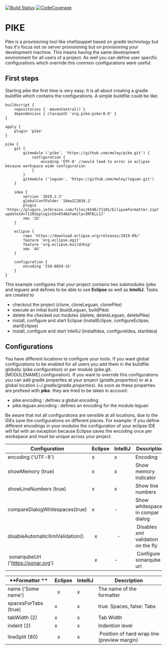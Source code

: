 [![Build Status](https://travis-ci.org/moley/pike.svg?branch=master)](https://travis-ci.org/moley/pike)
[![CodeCoverage](https://codecov.io/gh/moley/pike/branch/master/graph/badge.svg)](https://codecov.io/gh/moley/pike)


PIKE
====

Pike is a provisioning tool like chef/puppet based on gradle technology but has it's focus not on 
server provisioning but on provisioning your development machine. This means having the same 
development environment for all users of a project. As well you can define user specific 
configurations which override this common configurations were useful. 

## First steps 

Starting pike the first time is very easy. It is all about creating a gradle buildfile which 
contains the configurations. A simple buildfile could be like: 
```
buildscript {
    repositories {  mavenCentral() }
    dependencies { classpath 'org.pike:pike:0.9' }
}

apply {
    plugin 'pike'
}

pike {
    git {
        gitmodule ('pike', 'https://github.com/moley/pike.git') {
            configuration {
                encoding 'UTF-8' //would lead to error in eclipse because workspace wide configuration  
            }
        }
        gitmodule ('leguan', 'https://github.com/moley/leguan.git')
    }

    idea {
        version '2019.2.3'
        globalConfFolder 'IdeaIC2019.2'
        plugin 'https://plugins.jetbrains.com/files/6546/71101/EclipseFormatter.zip?updateId=71101&pluginId=6546&family=INTELLIJ'
        xmx '2G'
    }

    eclipse {
        repo 'https://download.eclipse.org/releases/2019-09/'
        feature 'org.eclipse.egit'
        feature 'org.eclipse.buildship'
        xmx '4G'
    }

    configuration {
        encoding 'ISO-8859-15'
    }
}
```
This example configures that your project contains two submodules (pike and leguan) and
defines to be able to use **Eclipse** as well as **IntelliJ**. Tasks are created to 
* checkout the project (clone, cloneLeguan, clonePike)
* execute an initial build (buildLeguan, buildPike)
* delete the checked out modules (delete, deleteLeguan, deletePike)
* install, configure and start Eclipse (installEclipse, configureEclipse, startEclipse)
* install, configure and start IntelliJ (installIdea, configureIdea, startIdea)

## Configurations

You have different locations to configure your tools. If you want global configurations to be enabled 
for all users you add them in the buildfile globally (pike.configuration)
or per module (pike.git.[MODULENAME].configuration). 
If you want to override this configurations you can add gradle properties at your project (*gradle.properties*) 
or at a global location (*~/.gradle/gradle.properties*). As soon as these properties are prefixed with **pike.** they 
are tried to be taken in account: 
* pike.encoding : defines a global encoding
* pike.leguan.encoding : defines an encoding for the module leguan

Be aware that not all configurations are sensible at all locations, due to the IDEs save the configurations on different 
places. For example: If you define different encodings in your modules the configuration of your eclipse IDE will fail 
with an exception because Eclipse saves the encoding once per workspace and must be unique across your project.

| **Configuration**                  | **Eclipse**  | **IntelliJ**   |  Description                       |
|------------------------------------|--------------|----------------|------------------------------------|
| encoding ('UTF-8')                 |      x       |     x          | Encoding                           |
| showMemory (true)                  |      x       |     x          | Show memory indicator              |
| showLineNumbers (true)             |      x       |     x          | Show line numbers                  |
| compareDialogWhitespaces(true)     |      x       |     -          | Show whitespaces in compar dialog  |
| disableAutomaticXmlValidation()    |      x       |     -          | Disables xml validation on the fly |
| sonarqubeUrl ('https://sonar.org') |      x       |     -          | Configure sonarqube url            |

| **Formatter    **       | **Eclipse**  | **IntelliJ**            |   Description                     |
|-------------------------|--------------|-------------------------|-----------------------------------|
| name ('Some name')      |      x       |     x                   | The name of the formatter         |
| spacesForTabs (true)    |      x       |     x                   | true: Spaces, false: Tabs         |
| tabWidth (2)            |      x       |     x                   | Tab Width                         |
| indent (2)              |      x       |     x                   | Indention level                   |
| lineSplit (80)          |      x       |     x                   | Position of hard wrap line (preview margin) |




